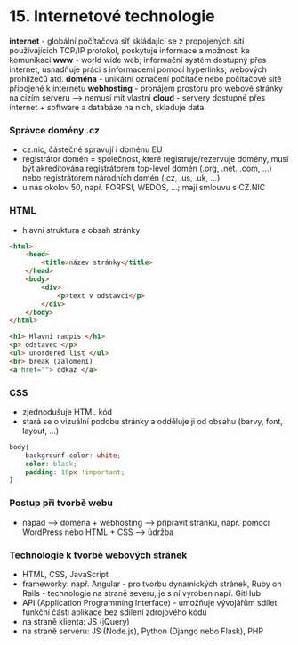 # 15. Internetové technologie

**internet** - globální počítačová síť skládající se z propojených sítí používajících TCP/IP protokol, poskytuje informace a možnosti ke komunikaci
**www** - world wide web; informační systém dostupný přes internet, usnadňuje práci s informacemi pomocí hyperlinks, webových prohlížečů atd.
**doména** - unikátní označení počítače nebo počítačové sítě připojené k internetu
**webhosting** - pronájem prostoru pro webové stránky na cizím serveru --> nemusí mít vlastní
**cloud** - servery dostupné přes internet + software a databáze na nich, skladuje data

### Správce domény .cz
- cz.nic, částečné spravují i doménu EU
- registrátor domén = společnost, které registruje/rezervuje domény, musí být akreditována registrátorem top-level domén (.org, .net. .com, ...) nebo registrátorem národních domén (.cz, .us, .uk, ...)
- u nás okolov 50, např. FORPSI, WEDOS, ...; mají smlouvu s CZ.NIC

### HTML
- hlavní struktura a obsah stránky

```html
<html>
	<head>
		<title>název stránky</title>
	</head>
	<body>
		<div>
			<p>text v odstavci</p>
		</div>
	</body>
</html>
```

```html
<h1> Hlavní nadpis </h1>
<p> odstavec </p>
<ul> unordered list </ul>
<br> break (zalomení)
<a href=""> odkaz </a>
```

### CSS
- zjednodušuje HTML kód
- stará se o vizuální podobu stránky a odděluje ji od obsahu (barvy, font, layout, ...)

```css
body{
	backgrounf-color: white;
	color: blask;
	padding: 10px !important;
}
```

### Postup při tvorbě webu
- nápad --> doména + webhosting --> připravit stránku, např. pomocí WordPress nebo HTML + CSS --> údržba

### Technologie k tvorbě webových stránek
- HTML, CSS, JavaScript
- frameworky: např. Angular - pro tvorbu dynamických stránek, Ruby on Rails - technologie na straně severu, je s ní vyroben např. GitHub
- API (Application Programming Interface) - umožňuje vývojářům sdílet funkční části aplikace bez sdílení zdrojového kódu
- na straně klienta: JS (jQuery)
- na straně serveru: JS (Node.js), Python (Django nebo Flask), PHP